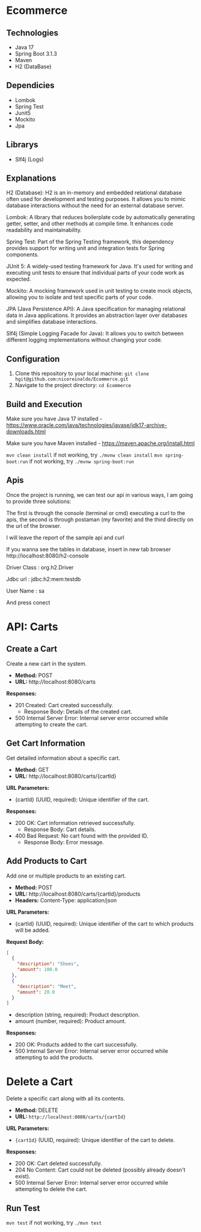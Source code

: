 # Ecommerce

## Technologies
* Java 17 
* Spring Boot 3.1.3
* Maven 
* H2 (DataBase)

## Dependicies  
* Lombok
* Spring Test
* Junit5
* Mockito
* Jpa

## Librarys   
* Slf4j (Logs)

## Explanations

H2 (Database): H2 is an in-memory and embedded relational database often used for development and testing purposes. It allows you to mimic database interactions without the need for an external database server.

Lombok: A library that reduces boilerplate code by automatically generating getter, setter, and other methods at compile time. It enhances code readability and maintainability.

Spring Test: Part of the Spring Testing framework, this dependency provides support for writing unit and integration tests for Spring components.

JUnit 5: A widely-used testing framework for Java. It's used for writing and executing unit tests to ensure that individual parts of your code work as expected.

Mockito: A mocking framework used in unit testing to create mock objects, allowing you to isolate and test specific parts of your code.

JPA (Java Persistence API): A Java specification for managing relational data in Java applications. It provides an abstraction layer over databases and simplifies database interactions.

Slf4j (Simple Logging Facade for Java): It allows you to switch between different logging implementations without changing your code.

## Configuration

1. Clone this repository to your local machine: `git clone hgit@github.com:nicoreinaldo/Ecommerce.git`
2. Navigate to the project directory: `cd Ecommerce`

## Build and Execution

Make sure you have Java 17 installed - https://www.oracle.com/java/technologies/javase/jdk17-archive-downloads.html

Make sure you have Maven installed - https://maven.apache.org/install.html

`mvn clean install` if not working, try  `./mvnw clean install`
`mvn spring-boot:run` if not working, try `./mvnw spring-boot:run`


## Apis

Once the project is running, we can test our api in various ways, I am going to provide three solutions:

The first is through the console (terminal or cmd) executing a curl to the apis, the second is through postaman (my favorite) and the third directly on the url of the browser.

I will leave the report of the sample api and curl

If you wanna see the tables in database, insert in new tab browser http://localhost:8080/h2-console

Driver Class   : org.h2.Driver

Jdbc url       : jdbc:h2:mem:testdb 

User Name      : sa

And press conect

# API: Carts

## Create a Cart
Create a new cart in the system.

- **Method:** POST
- **URL:** http://localhost:8080/carts

**Responses:**
- 201 Created: Cart created successfully.
  - Response Body: Details of the created cart.
- 500 Internal Server Error: Internal server error occurred while attempting to create the cart.

## Get Cart Information
Get detailed information about a specific cart.

- **Method:** GET
- **URL:** http://localhost:8080/carts/{cartId}

**URL Parameters:**
- {cartId} (UUID, required): Unique identifier of the cart.

**Responses:**
- 200 OK: Cart information retrieved successfully.
  - Response Body: Cart details.
- 400 Bad Request: No cart found with the provided ID.
  - Response Body: Error message.

## Add Products to Cart
Add one or multiple products to an existing cart.

- **Method:** POST
- **URL:** http://localhost:8080/carts/{cartId}/products
- **Headers:** Content-Type: application/json

**URL Parameters:**
- {cartId} (UUID, required): Unique identifier of the cart to which products will be added.

**Request Body:**
```json
[
  {
    "description": "Shoes",
    "amount": 100.0
  },
  {
    "description": "Meet",
    "amount": 20.0
  }
]
```

* description (string, required): Product description.
* amount (number, required): Product amount.

**Responses:**
- 200 OK: Products added to the cart successfully.
- 500 Internal Server Error: Internal server error occurred while attempting to add the products.


# Delete a Cart

Delete a specific cart along with all its contents.

- **Method:** DELETE
- **URL:** `http://localhost:8080/carts/{cartId}`

**URL Parameters:**
- `{cartId}` (UUID, required): Unique identifier of the cart to delete.

**Responses:**
- 200 OK: Cart deleted successfully.
- 204 No Content: Cart could not be deleted (possibly already doesn't exist).
- 500 Internal Server Error: Internal server error occurred while attempting to delete the cart.

## Run Test

`mvn test` if not working, try  `./mvn test`
  


